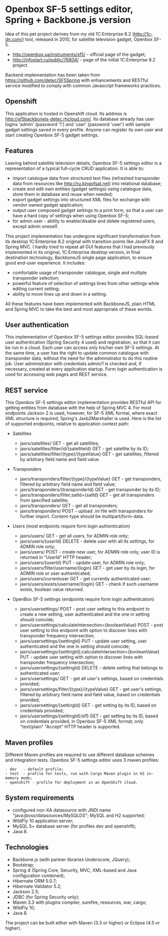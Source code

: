 # Openbox SF-5 settings editor, Spring + Backbone.js version #

Idea of this pet project derives from my old 1C:Enterprise 8.2 (<http://1c-dn.com/>) tool, released in 2010, for satellite television gadget, Openbox SF-5.
- <http://openbox.ua/instruments/sf5/>   - official page of the gadget;
- <http://infostart.ru/public/76804/>	 - page of the initial 1C:Enterprise 8.2 project.

Backend implementation has been taken from <https://github.com/detec/SF5Spring> with enhancements and RESTful service modified to comply with common Javascript frameworks practices.

## Openshift ##

This application is hosted in Openshift cloud. Its address is <http://sf5backbonejs-detec.rhcloud.com/>. Its database already has user logins 'admin' (password '1') and 'user' (password 'user') with sample gadget settings saved in every profile. Anyone can register its own user and start creating Openbox SF-5 gadget settings.

## Features ##

Leaving behind satellite television details, Openbox SF-5 settings editor is a representation of a typical full-cycle CRUD application. It is able to:

- import catalogue data from structured text files (refreshed transponder data from resources like <http://ru.kingofsat.net>) into relational database;
- create and edit own entities (gadget settings) using catalogue data, store them in database and reuse when needed;
- export gadget settings into structured XML files for exchange with vendor owned gadget application;
- output user composed gadget settings to a print form, so that a user can have a hard copy of settings when using Openbox SF-5;
- for admin user - ability to enable/disable and delete registered users, except admin oneself.

This project implementation has undergone significant transformation from its desktop 1C:Enterprise 8.2 original with transition points like JavaFX 8 and Spring MVC. I hardly tried to repeat all GUI features that I had previously implemented in its original, 1C:Enterprise desktop version, in final destination technology, BackboneJS single page application, to ensure good end-user experience. It includes:

- comfortable usage of transponder catalogue, single and multiple transponder selection;
- powerful feature of selection of settings lines from other settings while editing current setting;
- ability to move lines up and down in a setting.

All these features have been implemented with BackboneJS, plain HTML and Spring MVC to take the best and most appropriate of these worlds.

## User authentication ##

This implementation of Openbox SF-5 settings editor provides SQL-based user authentication (Spring Security 4 used) and registration, so that it can be run in a cloud. Each user can access only his/her own SF-5 settings. At the same time, a user has the right to update common catalogue with transponder data, without the need for the administrator to do this routine job. User administrator with credentials admin/1 is checked and, if necessary, created at every application startup. Form login authentication is used for accessing web pages and REST service.

## REST service ##

This Openbox SF-5 settings editor implementation provides RESTful API for getting entities from database with the help of Spring MVC 4. For most endpoints Jackson 2 is used, however, for SF-5 XML format, where exact XML structure is required, Spring's Jaxb2Marshaller is used. Here is the list of supported endpoints, relative to application context path:

- Satellites
	- jaxrs/satellites/ GET								- get all satellites;
	- jaxrs/satellites/filter/id/{satelliteId} GET 		- get satellite by its ID;
	- jaxrs/satellites/filter/{type}/{typeValue} GET 	- get satellites, filtered by arbitrary field name and field value.
	
- Transponders
	- jaxrs/transponders/filter/{type}/{typeValue} GET 	- get transponders, filtered by arbitrary field name and field value;
	- jaxrs/transponders/{transponderId} GET 			- get transponder by its ID;
	- jaxrs/transponders/filter;satId={satId} GET 		- get all transponders from specified satellite;
	- jaxrs/transponders/ GET 							- get all transponders;
	- jaxrs/transponders/ POST							- upload .ini file with transponders for further import. Content-type should be multipart/form-data.
	
- Users (most endpoints require form login authentication)
	- jaxrs/users/ GET 									- get all users, for ADMIN role only;
	- jaxrs/users/{userId} DELETE 						- delete user with all its settings, for ADMIN role only;
	- jaxrs/users/ POST 								- create new user, for ADMIN role only, user ID is returned in "UserId" HTTP header;
	- jaxrs/users/{userId} PUT 							- update user,  for ADMIN role only;
	- jaxrs/users/filter/username/{login} GET 			- get user by its login, for ADMIN role or user authenticated;
	- jaxrs/users/currentuser GET 						- get currently authenticated user;
	- jaxrs/users/exists/username/{login} GET 			- check if such username exists, boolean value returned.
	
- OpenBox SF-5 settings (endpoints require form login authentication)
	- jaxrs/usersettings/ POST								- post user setting to this endpoint to create a new setting, user authenticated and the one in setting should coincide;
	- jaxrs/usersettings/calculateIntersection={booleanValue} POST	- post user setting to this endpoint with option to discover lines with transponder frequency intersection;
	- jaxrs/usersettings/{settingId} PUT 					- update user setting, user authenticated and the one in setting should coincide;
	- jaxrs/usersettings/{settingId};calculateIntersection={booleanValue} PUT - update user setting with option to discover lines with transponder frequency intersection;	
	- jaxrs/usersettings/{settingId} DELETE 				- delete setting that belongs to authenticated user;
	- jaxrs/usersettings/ GET								- get all user's settings, based on credentials provided;
	- jaxrs/usersettings/filter/{type}/{typeValue} GET 		- get user's settings, filtered by arbitrary field name and field value, based on credentials provided;
	- jaxrs/usersettings/{settingId} GET 			- get setting by its ID, based on credentials provided;
	- jaxrs/usersettings/{settingId}/sf5 GET				- get setting by its ID, based on credentials provided, in Openbox SF-5 XML format; only "text/plain" "Accept" HTTP header is supported.

## Maven profiles ##

Different Maven profiles are required to use different database schemes and integration tests. Openbox SF-5 settings editor uses 3 maven profiles:

	- dev 	- default profile;
	- test 	- profile for tests, run with Cargo Maven plugin in H2 in-memory mode;
	- openshift - profile for deployment in an OpenShift cloud.
	
## System requirements ##

- configured non-XA datasource with JNDI name "java:jboss/datasources/MySQLDS"; MySQL and H2 supported;
- WildFly 10 application server;
- MySQL 5+ database server (for profiles dev and openshift);
- Java 8.

## Technologies ##

- Backbone.js (with partner libraries Underscore, JQuery);
- Bootstrap;
- Spring 4 (Spring Core, Security, MVC, XML-based and Java configuration combined);
- Hibernate ORM 5.0.7;
- Hibernate Validator 5.2;
- Jackson 2.5;
- JDBC (for Spring Security only);
- Maven 3.3 with plugins compiler, surefire, resources, war, cargo;
- WildFly 10;
- Java 8.

The project can be built either with Maven (3.3 or higher) or Eclipse (4.5 or higher).